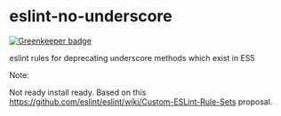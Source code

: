 eslint-no-underscore
====================

[![Greenkeeper badge](https://badges.greenkeeper.io/ScottWeinstein/eslint-no-underscore.svg)](https://greenkeeper.io/)

eslint rules for deprecating underscore methods which exist in ES5

Note:

Not ready install ready.  Based on this https://github.com/eslint/eslint/wiki/Custom-ESLint-Rule-Sets proposal.


